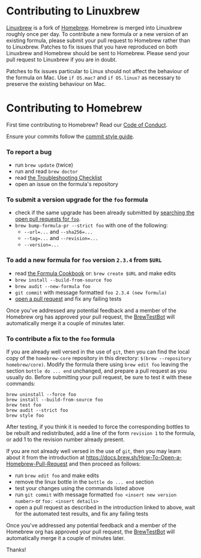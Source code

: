 # Contributing to Linuxbrew

[Linuxbrew](https://github.com/Homebrew/linuxbrew-core) is a fork of [Homebrew](https://github.com/Homebrew/homebrew-core). Homebrew is merged into Linuxbrew roughly once per day. To contribute a new formula or a new version of an existing formula, please submit your pull request to Homebrew rather than to Linuxbrew. Patches to fix issues that you have reproduced on both Linuxbrew and Homebrew should be sent to Homebrew. Please send your pull request to Linuxbrew if you are in doubt.

Patches to fix issues particular to Linux should not affect the behaviour of the formula on Mac. Use `if OS.mac?` and `if OS.linux?` as necessary to preserve the existing behaviour on Mac.

# Contributing to Homebrew

First time contributing to Homebrew? Read our [Code of Conduct](https://github.com/Homebrew/.github/blob/HEAD/CODE_OF_CONDUCT.md#code-of-conduct).

Ensure your commits follow the [commit style guide](https://docs.brew.sh/Formula-Cookbook#commit).

### To report a bug

* run `brew update` (twice)
* run and read `brew doctor`
* read [the Troubleshooting Checklist](https://docs.brew.sh/Troubleshooting)
* open an issue on the formula's repository

### To submit a version upgrade for the `foo` formula

* check if the same upgrade has been already submitted by [searching the open pull requests for `foo`](https://github.com/Homebrew/homebrew-core/pulls?utf8=✓&q=is%3Apr+is%3Aopen+foo).
* `brew bump-formula-pr --strict foo` with one of the following:
  * `--url=...` and `--sha256=...`
  * `--tag=...` and `--revision=...`
  * `--version=...`

### To add a new formula for `foo` version `2.3.4` from `$URL`

* read [the Formula Cookbook](https://docs.brew.sh/Formula-Cookbook) or: `brew create $URL` and make edits
* `brew install --build-from-source foo`
* `brew audit --new-formula foo`
* `git commit` with message formatted `foo 2.3.4 (new formula)`
* [open a pull request](https://docs.brew.sh/How-To-Open-a-Homebrew-Pull-Request) and fix any failing tests

Once you've addressed any potential feedback and a member of the Homebrew org has approved your pull request, the [BrewTestBot](https://github.com/BrewTestBot) will automatically merge it a couple of minutes later.

### To contribute a fix to the `foo` formula

If you are already well versed in the use of `git`, then you can find the local
copy of the `homebrew-core` repository in this directory:
`$(brew --repository homebrew/core)`. Modify the formula there using `brew edit foo`
leaving the section `bottle do ... end` unchanged, and prepare a pull request
as you usually do.  Before submitting your pull request, be sure to test it
with these commands:

```
brew uninstall --force foo
brew install --build-from-source foo
brew test foo
brew audit --strict foo
brew style foo
```

After testing, if you think it is needed to force the corresponding bottles to be
rebuilt and redistributed, add a line of the form `revision 1` to the formula,
or add 1 to the revision number already present.

If you are not already well versed in the use of `git`, then you may learn
about it from the introduction at
https://docs.brew.sh/How-To-Open-a-Homebrew-Pull-Request and then proceed as
follows:

* run `brew edit foo` and make edits
* remove the linux bottle in the `bottle do ... end` section
* test your changes using the commands listed above
* run `git commit` with message formatted `foo <insert new version number>` or `foo: <insert details>`
* open a pull request as described in the introduction linked to above, wait for the automated test results, and fix any failing tests

Once you've addressed any potential feedback and a member of the Homebrew org has approved your pull request, the [BrewTestBot](https://github.com/BrewTestBot) will automatically merge it a couple of minutes later.

Thanks!
